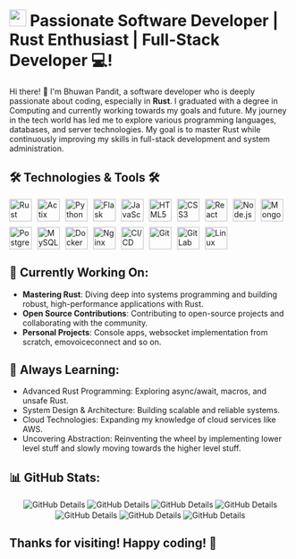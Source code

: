 <h1>
  <img src="https://emojis.slackmojis.com/emojis/images/1531849430/4246/blob-sunglasses.gif?1531849430" width="30"/> Passionate Software Developer | Rust Enthusiast | Full-Stack Developer 💻!
</h1>

Hi there! 👋 I'm Bhuwan Pandit, a software developer who is deeply passionate about coding, especially in **Rust**. I graduated with a degree in Computing and currently working towards my goals and future. My journey in the tech world has led me to explore various programming languages, databases, and server technologies. My goal is to master Rust while continuously improving my skills in full-stack development and system administration.

## 🛠 Technologies & Tools 🛠
<p style="display: flex; flex-wrap: wrap; gap: 10px;">
  <img src="https://img.shields.io/badge/rust-000000?logo=rust&logoColor=white" alt="Rust" style="pointer-events: none; user-select: none; width: auto; height: 40px;">
  <img src="https://img.shields.io/badge/actix-333333?logo=actix&logoColor=white" alt="Actix" style="pointer-events: none; user-select: none; width: auto; height: 40px;">
  <img src="https://img.shields.io/badge/python-3776AB?logo=python&logoColor=white" alt="Python" style="pointer-events: none; user-select: none; width: auto; height: 40px;">
  <img src="https://img.shields.io/badge/flask-000000?logo=flask&logoColor=white" alt="Flask" style="pointer-events: none; user-select: none; width: auto; height: 40px;">
  <img src="https://img.shields.io/badge/javascript-F7DF1E?logo=javascript&logoColor=black" alt="JavaScript" style="pointer-events: none; user-select: none; width: auto; height: 40px;">
  <img src="https://img.shields.io/badge/html5-E34F26?logo=html5&logoColor=white" alt="HTML5" style="pointer-events: none; user-select: none; width: auto; height: 40px;">
  <img src="https://img.shields.io/badge/css3-1572B6?logo=css3&logoColor=white" alt="CSS3" style="pointer-events: none; user-select: none; width: auto; height: 40px;">
  <img src="https://img.shields.io/badge/react-20232A?logo=react&logoColor=61DAFB" alt="React" style="pointer-events: none; user-select: none; width: auto; height: 40px;">
  <img src="https://img.shields.io/badge/node.js-339933?logo=nodedotjs&logoColor=white" alt="Node.js" style="pointer-events: none; user-select: none; width: auto; height: 40px;">
  <img src="https://img.shields.io/badge/mongoDB-47A248?logo=mongodb&logoColor=white" alt="MongoDB" style="pointer-events: none; user-select: none; width: auto; height: 40px;">
  <img src="https://img.shields.io/badge/postgreSQL-336791?logo=postgresql&logoColor=white" alt="PostgreSQL" style="pointer-events: none; user-select: none; width: auto; height: 40px;">
  <img src="https://img.shields.io/badge/mysql-4479A1?logo=mysql&logoColor=white" alt="MySQL" style="pointer-events: none; user-select: none; width: auto; height: 40px;">
  <img src="https://img.shields.io/badge/docker-2496ED?logo=docker&logoColor=white" alt="Docker" style="pointer-events: none; user-select: none; width: auto; height: 40px;">
  <img src="https://img.shields.io/badge/nginx-009639?logo=nginx&logoColor=white" alt="Nginx" style="pointer-events: none; user-select: none; width: auto; height: 40px;">
  <img src="https://img.shields.io/badge/ci%2Fcd-4285F4?logo=googlecloud&logoColor=white" alt="CI/CD" style="pointer-events: none; user-select: none; width: auto; height: 40px;">
  <img src="https://img.shields.io/badge/git-F05032?logo=git&logoColor=white" alt="Git" style="pointer-events: none; user-select: none; width: auto; height: 40px;">
  <img src="https://img.shields.io/badge/gitlab-FC6D26?logo=gitlab&logoColor=white" alt="GitLab" style="pointer-events: none; user-select: none; width: auto; height: 40px;">
  <img src="https://img.shields.io/badge/linux-FCC624?logo=linux&logoColor=black" alt="Linux" style="pointer-events: none; user-select: none; width: auto; height: 40px;">
</p>

## 🎯 Currently Working On:
- **Mastering Rust**: Diving deep into systems programming and building robust, high-performance applications with Rust.
- **Open Source Contributions**: Contributing to open-source projects and collaborating with the community.
- **Personal Projects**: Console apps, websocket implementation from scratch, emovoiceconnect and so on.

## 🌱 Always Learning:
- Advanced Rust Programming: Exploring async/await, macros, and unsafe Rust.
- System Design & Architecture: Building scalable and reliable systems.
- Cloud Technologies: Expanding my knowledge of cloud services like AWS.
- Uncovering Abstraction: Reinventing the wheel by implementing lower level stuff and slowly moving towards the higher level stuff.

## 📊 GitHub Stats:
<div align="center">
  <img align="center" alt="GitHub Details" src="https://github-readme-streak-stats.herokuapp.com/?user=bp7968h&theme=transparent&hide_border=true"/>
  <img align="center" alt="GitHub Details" src="http://github-profile-summary-cards.vercel.app/api/cards/profile-details?username=bp7968h&theme=transparent"/>
  <img align="center" alt="GitHub Details" src="http://github-profile-summary-cards.vercel.app/api/cards/stats?username=bp7968h&theme=transparent"/>
  <img align="center" alt="GitHub Details" src="http://github-profile-summary-cards.vercel.app/api/cards/productive-time?username=bp7968h&theme=transparent&utcOffset=8"/>
  <img align="center" alt="GitHub Details" src="http://github-profile-summary-cards.vercel.app/api/cards/repos-per-language?username=bp7968h&theme=transparent"/>
  <img align="center" alt="GitHub Details" src="http://github-profile-summary-cards.vercel.app/api/cards/most-commit-language?username=bp7968h&theme=transparent"/>
  <img align="center" alt="GitHub Details" src="https://github-readme-stats.vercel.app/api?username=bp7968h&show_icons=true&theme=transparent&hide_border=true"/>
</div>
    

## Thanks for visiting! Happy coding! 🚀
